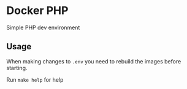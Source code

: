 # Docker PHP

Simple PHP dev environment


## Usage

When making changes to ```.env``` you need to rebuild the images before starting.

Run ```make help``` for help